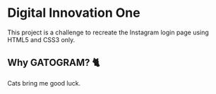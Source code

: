 # Digital Innovation One

This project is a challenge to recreate the Instagram login page using HTML5 and CSS3 only.

## Why GATOGRAM? :cat2:

Cats bring me good luck.
